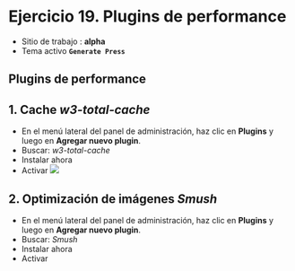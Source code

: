 # Ejercicio 19.  Plugins de performance

- Sitio de trabajo : **alpha**
- Tema activo **`Generate Press`**

## Plugins de performance


## 1. Cache  _w3-total-cache_
- En el menú lateral del panel de administración, haz clic en **Plugins** y luego en **Agregar nuevo plugin**.
- Buscar: _w3-total-cache_
- Instalar ahora
- Activar
![](https://i.imgur.com/VQfWzC3.png)






## 2. Optimización de imágenes  _Smush_
- En el menú lateral del panel de administración, haz clic en **Plugins** y luego en **Agregar nuevo plugin**.
- Buscar: _Smush_
- Instalar ahora
- Activar




<!--stackedit_data:
eyJoaXN0b3J5IjpbNjIzMjEzOTE5LDE0OTQ5NzIwMjIsNDY1Mj
M0MzIwXX0=
-->
